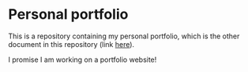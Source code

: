 # Personal portfolio

This is a repository containing my personal portfolio, which is the other document in this repository (link [here](<https://github.com/crimsonblue11/portfolio_document/blob/main/Portfolio%20doc.pdf>)).


I promise I am working on a portfolio website!
